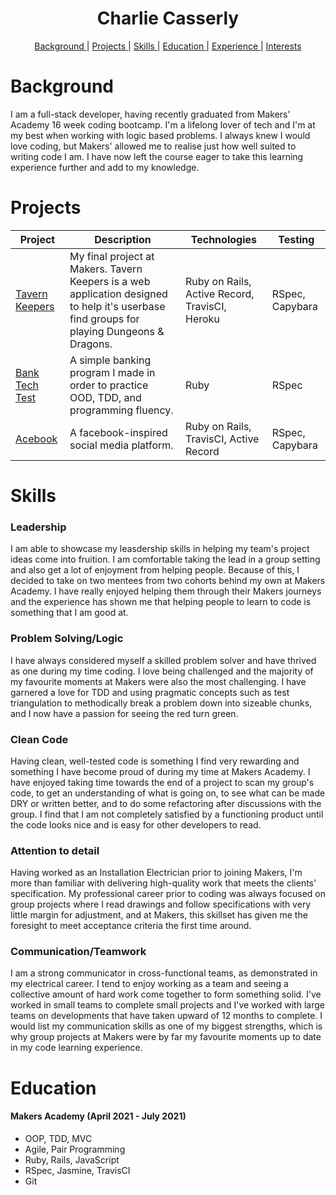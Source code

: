 <h1 align="center"> Charlie Casserly</h1>

<div align="center">

[Background ](#background) |
[Projects ](#projects) |
[Skills ](#skills) |
[Education ](#education) |
[Experience ](#experience) |
[Interests](#interests)

</div>

# Background

I am a full-stack developer, having recently graduated from Makers' Academy
16 week coding bootcamp. I'm a lifelong lover of tech and I'm at my best when 
working with logic based problems. I always knew I would love coding, but
Makers' allowed me to realise just how well suited to writing code I am. 
I have now left the course eager to take this learning experience further 
and add to my knowledge.

# Projects

| Project       | Description                  | Technologies   | Testing   |
|--|--|--|--|
| [Tavern Keepers](https://github.com/jennybell/dnd-finder) | My final project at Makers. Tavern Keepers is a web application designed to help it's userbase find groups for playing Dungeons & Dragons. | Ruby on Rails, Active Record, TravisCI, Heroku | RSpec, Capybara |
| [Bank Tech Test](https://github.com/charlie-casserly/bank-tech-test) | A simple banking program I made in order to practice OOD, TDD, and programming fluency. | Ruby | RSpec |
| [Acebook](https://github.com/mvgame74/acebook-rails-The-Wallies) | A facebook-inspired social media platform. | Ruby on Rails, TravisCI, Active Record | RSpec, Capybara |

# Skills

### Leadership

I am able to showcase my leasdership skills in helping my team's project ideas come into fruition. I am comfortable taking the lead in a group setting and also get a lot of enjoyment from helping people. Because of this, I decided to take on two mentees from two cohorts behind my own at Makers Academy. I have really enjoyed helping them through their Makers journeys and the experience has shown me that helping people to learn to code is something that I am good at. 

### Problem Solving/Logic

I have always considered myself a skilled problem solver and have thrived as one during my time coding. I love being challenged and the majority of my favourite moments at Makers were also the most challenging. I have garnered a love for TDD and using pragmatic concepts such as test triangulation to methodically break a problem down into sizeable chunks, and I now have a passion for seeing the red turn green.

### Clean Code

Having clean, well-tested code is something I find very rewarding and something I have become proud of during my time at Makers Academy. I have enjoyed taking time towards the end of a project to scan my group's code, to get an understanding of what is going on, to see what can be made DRY or written better, and to do some refactoring after discussions with the group. I find that I am not completely satisfied by a functioning product until the code looks nice and is easy for other developers to read.

### Attention to detail

Having worked as an Installation Electrician prior to joining Makers, I'm more than familiar with delivering high-quality work that meets the clients' specification. My professional career prior to coding was always focused on group projects where I read drawings and follow specifications with very little margin for adjustment, and at Makers, this skillset has given me the foresight to meet acceptance criteria the first time around.

### Communication/Teamwork

I am a strong communicator in cross-functional teams, as demonstrated in my electrical career. I tend to enjoy working as a team and seeing a collective amount of hard work come together to form something solid. I've worked in small teams to complete small projects and I've worked with large teams on developments that have taken upward of 12 months to complete. I would list my communication skills as one of my biggest strengths, which is why group projects at Makers were by far my favourite moments up to date in my code learning experience. 

# Education

#### Makers Academy (April 2021 - July 2021)

- OOP, TDD, MVC
- Agile, Pair Programming
- Ruby, Rails, JavaScript
- RSpec, Jasmine, TravisCI
- Git

